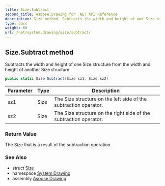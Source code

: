 ```yaml
---
title: Size.Subtract
second_title: Aspose.Drawing for .NET API Reference
description: Size method. Subtracts the width and height of one Size structure from the width and height of another Size structure
type: docs
weight: 60
url: /net/system.drawing/size/subtract/
---
```

## Size.Subtract method

Subtracts the width and height of one Size structure from the width and height of another Size structure.

```csharp
public static Size Subtract(Size sz1, Size sz2)
```

| Parameter | Type | Description |
| --- | --- | --- |
| sz1 | Size | The Size structure on the left side of the subtraction operator. |
| sz2 | Size | The Size structure on the right side of the subtraction operator. |

### Return Value

The Size that is a result of the subtraction operation.

### See Also

* struct [Size](../)
* namespace [System.Drawing](../../size/)
* assembly [Aspose.Drawing](../../../)


